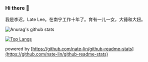 ### Hi there 👋
我是李迟，Late Lee。在南宁工作十年了。育有一儿一女，大锤和大妞。

![Anurag's github stats](https://github-readme-stats.vercel.app/api?username=latelee&show_icons=true&&count_private=true&theme=radical)

[![Top Langs](https://github-readme-stats.vercel.app/api/top-langs/?username=latelee&layout=compact)](https://github.com/latelee/)

powered by [https://github.com/nate-lin/github-readme-stats](https://github.com/nate-lin/github-readme-stats)
<!--
**latelee/latelee** is a ✨ _special_ ✨ repository because its `README.md` (this file) appears on your GitHub profile.

Here are some ideas to get you started:

- 🔭 I’m currently working on ...
- 🌱 I’m currently learning ...
- 👯 I’m looking to collaborate on ...
- 🤔 I’m looking for help with ...
- 💬 Ask me about ...
- 📫 How to reach me: ...
- 😄 Pronouns: ...
- ⚡ Fun fact: ...
-->
